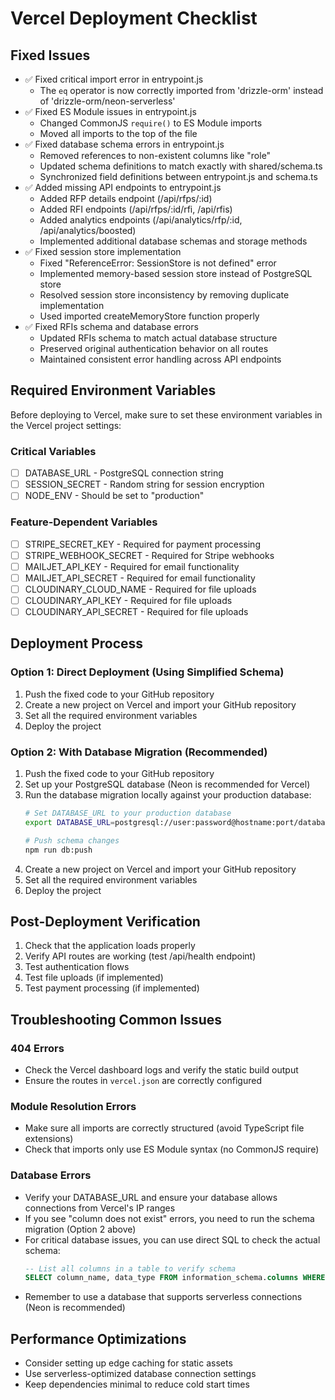 # Vercel Deployment Checklist

## Fixed Issues
- ✅ Fixed critical import error in entrypoint.js
  - The `eq` operator is now correctly imported from 'drizzle-orm' instead of 'drizzle-orm/neon-serverless'
- ✅ Fixed ES Module issues in entrypoint.js
  - Changed CommonJS `require()` to ES Module imports
  - Moved all imports to the top of the file
- ✅ Fixed database schema errors in entrypoint.js
  - Removed references to non-existent columns like "role"
  - Updated schema definitions to match exactly with shared/schema.ts
  - Synchronized field definitions between entrypoint.js and schema.ts
- ✅ Added missing API endpoints to entrypoint.js
  - Added RFP details endpoint (/api/rfps/:id)
  - Added RFI endpoints (/api/rfps/:id/rfi, /api/rfis)
  - Added analytics endpoints (/api/analytics/rfp/:id, /api/analytics/boosted)
  - Implemented additional database schemas and storage methods
- ✅ Fixed session store implementation
  - Fixed "ReferenceError: SessionStore is not defined" error
  - Implemented memory-based session store instead of PostgreSQL store
  - Resolved session store inconsistency by removing duplicate implementation
  - Used imported createMemoryStore function properly
- ✅ Fixed RFIs schema and database errors
  - Updated RFIs schema to match actual database structure
  - Preserved original authentication behavior on all routes
  - Maintained consistent error handling across API endpoints

## Required Environment Variables
Before deploying to Vercel, make sure to set these environment variables in the Vercel project settings:

### Critical Variables
- [ ] DATABASE_URL - PostgreSQL connection string
- [ ] SESSION_SECRET - Random string for session encryption
- [ ] NODE_ENV - Should be set to "production"

### Feature-Dependent Variables
- [ ] STRIPE_SECRET_KEY - Required for payment processing
- [ ] STRIPE_WEBHOOK_SECRET - Required for Stripe webhooks
- [ ] MAILJET_API_KEY - Required for email functionality
- [ ] MAILJET_API_SECRET - Required for email functionality
- [ ] CLOUDINARY_CLOUD_NAME - Required for file uploads
- [ ] CLOUDINARY_API_KEY - Required for file uploads
- [ ] CLOUDINARY_API_SECRET - Required for file uploads

## Deployment Process

### Option 1: Direct Deployment (Using Simplified Schema)
1. Push the fixed code to your GitHub repository
2. Create a new project on Vercel and import your GitHub repository
3. Set all the required environment variables
4. Deploy the project

### Option 2: With Database Migration (Recommended)
1. Push the fixed code to your GitHub repository
2. Set up your PostgreSQL database (Neon is recommended for Vercel)
3. Run the database migration locally against your production database:
   ```bash
   # Set DATABASE_URL to your production database
   export DATABASE_URL=postgresql://user:password@hostname:port/database
   
   # Push schema changes
   npm run db:push
   ```
4. Create a new project on Vercel and import your GitHub repository
5. Set all the required environment variables
6. Deploy the project

## Post-Deployment Verification
1. Check that the application loads properly
2. Verify API routes are working (test /api/health endpoint)
3. Test authentication flows
4. Test file uploads (if implemented)
5. Test payment processing (if implemented)

## Troubleshooting Common Issues

### 404 Errors
- Check the Vercel dashboard logs and verify the static build output
- Ensure the routes in `vercel.json` are correctly configured

### Module Resolution Errors
- Make sure all imports are correctly structured (avoid TypeScript file extensions)
- Check that imports only use ES Module syntax (no CommonJS require)

### Database Errors
- Verify your DATABASE_URL and ensure your database allows connections from Vercel's IP ranges
- If you see "column does not exist" errors, you need to run the schema migration (Option 2 above)
- For critical database issues, you can use direct SQL to check the actual schema:
  ```sql
  -- List all columns in a table to verify schema
  SELECT column_name, data_type FROM information_schema.columns WHERE table_name = 'users';
  ```
- Remember to use a database that supports serverless connections (Neon is recommended)

## Performance Optimizations
- Consider setting up edge caching for static assets
- Use serverless-optimized database connection settings
- Keep dependencies minimal to reduce cold start times